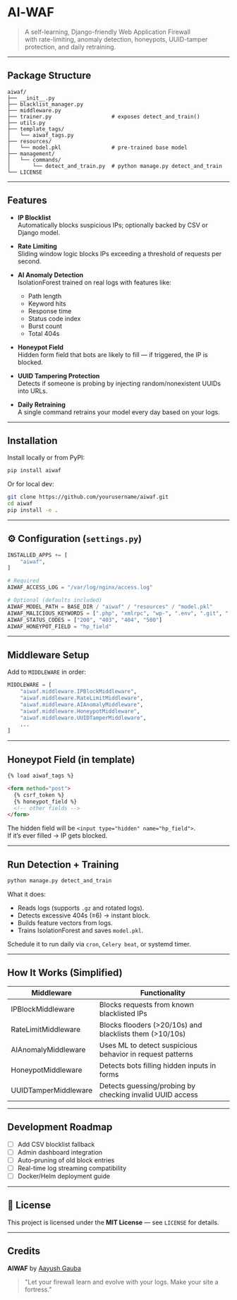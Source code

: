 # AI‑WAF

> A self-learning, Django-friendly Web Application Firewall  
> with rate-limiting, anomaly detection, honeypots, UUID-tamper protection, and daily retraining.

---

## Package Structure

```
aiwaf/
├── __init__.py
├── blacklist_manager.py
├── middleware.py
├── trainer.py                   # exposes detect_and_train()
├── utils.py
├── template_tags/
│   └── aiwaf_tags.py
├── resources/
│   └── model.pkl                # pre-trained base model
├── management/
│   └── commands/
│       └── detect_and_train.py  # python manage.py detect_and_train
└── LICENSE
```

---

## Features

- **IP Blocklist**  
  Automatically blocks suspicious IPs; optionally backed by CSV or Django model.

- **Rate Limiting**  
  Sliding window logic blocks IPs exceeding a threshold of requests per second.

- **AI Anomaly Detection**  
  IsolationForest trained on real logs with features like:
  - Path length
  - Keyword hits
  - Response time
  - Status code index
  - Burst count
  - Total 404s

- **Honeypot Field**  
  Hidden form field that bots are likely to fill — if triggered, the IP is blocked.

- **UUID Tampering Protection**  
  Detects if someone is probing by injecting random/nonexistent UUIDs into URLs.

- **Daily Retraining**  
  A single command retrains your model every day based on your logs.

---

## Installation

Install locally or from PyPI:

```bash
pip install aiwaf
```

Or for local dev:

```bash
git clone https://github.com/yourusername/aiwaf.git
cd aiwaf
pip install -e .
```

---

## ⚙️ Configuration (`settings.py`)

```python
INSTALLED_APPS += [
    "aiwaf",
]

# Required
AIWAF_ACCESS_LOG = "/var/log/nginx/access.log"

# Optional (defaults included)
AIWAF_MODEL_PATH = BASE_DIR / "aiwaf" / "resources" / "model.pkl"
AIWAF_MALICIOUS_KEYWORDS = [".php", "xmlrpc", "wp-", ".env", ".git", ".bak", "conflg", "shell", "filemanager"]
AIWAF_STATUS_CODES = ["200", "403", "404", "500"]
AIWAF_HONEYPOT_FIELD = "hp_field"
```

---

## Middleware Setup

Add to `MIDDLEWARE` in order:

```python
MIDDLEWARE = [
    "aiwaf.middleware.IPBlockMiddleware",
    "aiwaf.middleware.RateLimitMiddleware",
    "aiwaf.middleware.AIAnomalyMiddleware",
    "aiwaf.middleware.HoneypotMiddleware",
    "aiwaf.middleware.UUIDTamperMiddleware",
    ...
]
```

---

## Honeypot Field (in template)

```html
{% load aiwaf_tags %}

<form method="post">
  {% csrf_token %}
  {% honeypot_field %}
  <!-- other fields -->
</form>
```

The hidden field will be `<input type="hidden" name="hp_field">`.  
If it’s ever filled → IP gets blocked.

---

##  Run Detection + Training

```bash
python manage.py detect_and_train
```

What it does:

- Reads logs (supports `.gz` and rotated logs).
- Detects excessive 404s (≥6) → instant block.
- Builds feature vectors from logs.
- Trains IsolationForest and saves `model.pkl`.

Schedule it to run daily via `cron`, `Celery beat`, or systemd timer.

---

## How It Works (Simplified)

| Middleware             | Functionality                                                |
|------------------------|--------------------------------------------------------------|
| IPBlockMiddleware      | Blocks requests from known blacklisted IPs                   |
| RateLimitMiddleware    | Blocks flooders (>20/10s) and blacklists them (>10/10s)      |
| AIAnomalyMiddleware    | Uses ML to detect suspicious behavior in request patterns    |
| HoneypotMiddleware     | Detects bots filling hidden inputs in forms                  |
| UUIDTamperMiddleware   | Detects guessing/probing by checking invalid UUID access     |

---

## Development Roadmap

- [ ] Add CSV blocklist fallback
- [ ] Admin dashboard integration
- [ ] Auto-pruning of old block entries
- [ ] Real-time log streaming compatibility
- [ ] Docker/Helm deployment guide

---

## 📄 License

This project is licensed under the **MIT License** — see `LICENSE` for details.

---

## Credits

**AIWAF** by [Aayush Gauba](https://github.com/aayushgauba)  
> "Let your firewall learn and evolve with your logs. Make your site a fortress."